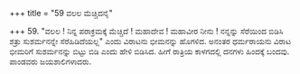 +++
title = "59 ವಲಲ ಮೆಚ್ಚಿದನೈ"

+++
59. "ವಲಲ ! ನಿನ್ನ ಪರಾಕ್ರಮಕ್ಕೆ ಮೆಚ್ಚಿದೆ ! ಮಹಾದೇವ ! ಮಹಾವೀರ ನೀನು ! ನನ್ನನ್ನು ಸೆರೆಯಿಂದ ಬಿಡಿಸಿ ಶತ್ರು ಸುಶರ್ಮನನ್ನೇ ಸೆರೆಹಿಡಿದೆಯಲ್ಲ" ಎಂದು ವಿರಾಟನು ಭೀಮನನ್ನು ಹೊಗಳಿದ. ಅನಂತರ ಧರ್ಮರಾಯನು ವಿರಾಟ ಭೀಮರಿಗೆ ಸುಶರ್ಮನನ್ನು ಬಿಟ್ಟು ಬಿಡಿ ಎಂದು ಹೇಳಿ ಬಿಡಿಸಿದ. ಹೀಗೆ ರಾತ್ರಿಯ ಕಾಳಗದಲ್ಲಿ ದನಗಳು ಹಿಂದಕ್ಕೆ ಬಂದವು. ಪಾಂಡವರು ಜಯಶಾಲಿಗಳಾದರು.